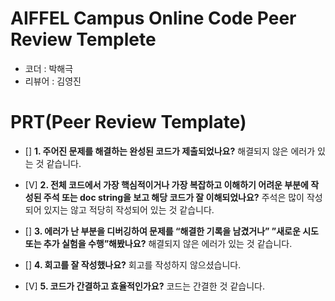 # AIFFEL Campus Online Code Peer Review Templete
- 코더 : 박해극
- 리뷰어 : 김영진


# PRT(Peer Review Template)
- []  **1. 주어진 문제를 해결하는 완성된 코드가 제출되었나요?**
    해결되지 않은 에러가 있는 것 같습니다.
    
- [V]  **2. 전체 코드에서 가장 핵심적이거나 가장 복잡하고 이해하기 어려운 부분에 작성된 
주석 또는 doc string을 보고 해당 코드가 잘 이해되었나요?**
주석은 많이 작성되어 있지는 않고 적당히 작성되어 있는 것 같습니다.
        
- []  **3. 에러가 난 부분을 디버깅하여 문제를 “해결한 기록을 남겼거나” 
”새로운 시도 또는 추가 실험을 수행”해봤나요?**
    해결되지 않은 에러가 있는 것 같습니다.
        
- []  **4. 회고를 잘 작성했나요?**
    회고를 작성하지 않으셨습니다.
        
- [V]  **5. 코드가 간결하고 효율적인가요?**
    코드는 간결한 것 같습니다.
    
